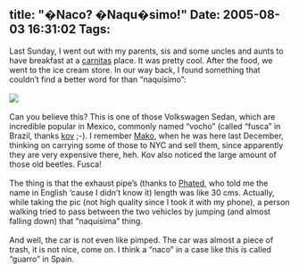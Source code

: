 title: "�Naco? �Naqu�simo!"
Date: 2005-08-03 16:31:02
Tags: 
---
Last Sunday, I went out with my parents, sis and some uncles and aunts
to have breakfast at a <a target="_blank" href="http://www.batista.org/carnit.html">carnitas</a> place. It was pretty cool. After the
food, we went to the ice cream store. In our way back, I found
something that couldn&#8217;t find a better word for than &#8220;naquísimo&#8221;:<br/><br/><img vspace="0" hspace="0" border="0" align="middle" src="http://damog.puntodeb.net/misc/escapote.jpg"/><br/><br/>
Can you believe this? This is one of those Volkswagen Sedan, which are
incredible popular in Mexico, commonly named &#8220;vocho&#8221; (called &#8220;fusca&#8221; in
Brazil, thanks <a target="_blank" href="http://couve.no-ip.org/~kov">kov</a> ;-). I remember <a target="_blank" href="http://mako.cc/">Mako</a>,
when he was here last December, thinking on carrying some of those to
NYC and sell them, since apparently they are very expensive there, heh.
Kov also noticed the large amount of those old beetles. Fusca!<br/><br/>
The thing is that the exhaust pipe&#8217;s (thanks to <a href="http://www.livejournal.com/~four_colours/" target="_blank">Phated</a>, who told me the
name in English &#8216;cause I didn&#8217;t know it) length was like 30 cms.
Actually, while taking the pic (not high quality since I took it with
my phone), a person walking tried to pass between the two vehicles by
jumping (and almost falling down) that &#8220;naquísima&#8221; thing.<br/><br/>
And well, the car is not even like pimped. The car was almost a piece
of trash, it is not nice, come on. I think a &#8220;naco&#8221; in a case like this
is called &#8220;guarro&#8221; in Spain.<br/><br/><br/><br/>

